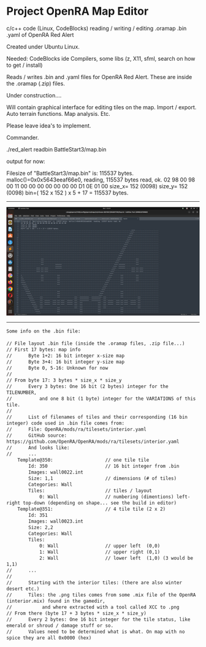 # Project OpenRA Map Editor
 c/c++ code (Linux, CodeBlocks) reading / writing / editing .oramap .bin .yaml of OpenRA Red Alert

Created under Ubuntu Linux.

Needed:
CodeBlocks ide
Compilers, some libs (z, X11, sfml, search on how to get / install)

Reads / writes .bin and .yaml files for OpenRA Red Alert.
These are inside the .oramap (.zip) files.

Under construction....

Will contain graphical interface for editing tiles on the map.
Import / export.
Auto terrain functions. 
Map analysis. 
Etc.

Please leave idea's to implement.

Commander.


./red_alert readbin BattleStart3/map.bin

output for now:

Filesize of "BattleStart3/map.bin" is: 115537 bytes. malloc()=0x0x5643eeaf66e0, reading, 115537 bytes read, ok.
02 98 00 98 00 11 00 00 00 00 00 00 00 D1 0E 01 00
size_x= 152 (0098)
size_y= 152 (0098)
bin=( 152 x 152 ) x 5 + 17 = 115537 bytes.

***
![clipboard_small](https://github.com/HakkaTjakka/Project-OpenRA-Map-Editor/blob/main/RAEDITOR/Untitled.png)
***

```
Some info on the .bin file:

// File layout .bin file (inside the .oramap files, .zip file...)
// First 17 bytes: map info
//      Byte 1+2: 16 bit integer x-size map
//      Byte 3+4: 16 bit integer y-size map
//      Byte 0, 5-16: Unknown for now
//
// From byte 17: 3 bytes * size_x * size_y
//      Every 3 bytes: One 16 bit (2 bytes) integer for the TILENUMBER,
//          and one 8 bit (1 byte) integer for the VARIATIONS of this tile.
//
//      List of filenames of tiles and their corresponding (16 bin integer) code used in .bin file comes from:
//      File: OpenRA/mods/ra/tilesets/interior.yaml
//      GitHub source: https://github.com/OpenRA/OpenRA/mods/ra/tilesets/interior.yaml
//      And looks like:
//      ...
	Template@350:                   // one tile tile
		Id: 350                     // 16 bit integer from .bin
		Images: wall0022.int
		Size: 1,1                   // dimensions (# of tiles)
		Categories: Wall
		Tiles:                      // tiles / layout
			0: Wall                 // numbering (dimentions) left-right top-down (depending on shape... see the build in editor)
	Template@351:                   // 4 tile tile (2 x 2)
		Id: 351
		Images: wall0023.int
		Size: 2,2
		Categories: Wall
		Tiles:
			0: Wall                 // upper left  (0,0)
			1: Wall                 // upper right (0,1)
			2: Wall                 // lower left  (1,0) (3 would be 1,1)
//      ...
//
//      Starting with the interior tiles: (there are also winter desert etc.)
//      Tiles: the .png tiles comes from some .mix file of the OpenRA (interior.mix) found in the gamedir,
//           and where extracted with a tool called XCC to .png
// From there (byte 17 + 3 bytes * size_x * size_y)
//      Every 2 bytes: One 16 bit integer for the tile status, like emerald or shroud / damage stuff or so.
//      Values need to be determined what is what. On map with no spice they are all 0x0000 (hex)
```
